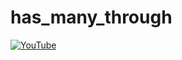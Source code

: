 # has_many_through

[![YouTube](http://img.youtube.com/vi/n9kZXXCiPk/0.jpg)](https://youtu.be/-n9kZXXCiPk)
